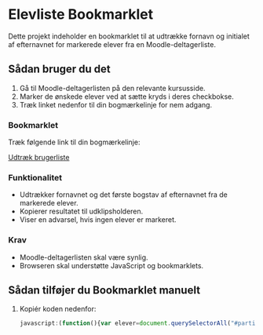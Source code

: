 # Elevliste Bookmarklet

Dette projekt indeholder en bookmarklet til at udtrække fornavn og initialet af efternavnet for markerede elever fra en Moodle-deltagerliste.

## Sådan bruger du det

1. Gå til Moodle-deltagerlisten på den relevante kursusside.
2. Marker de ønskede elever ved at sætte kryds i deres checkbokse.
3. Træk linket nedenfor til din bogmærkelinje for nem adgang.

### Bookmarklet

Træk følgende link til din bogmærkelinje:

[Udtræk brugerliste](javascript:(function()%7Bvar%20elever%3Ddocument.querySelectorAll(%22%23participants%20tbody%20tr%3Anot(.emptyrow)%22)%2CcopyText%3D%22%22%2CselectedCount%3D0%3Bfunction%20copyTextToClipboard(e)%7Bvar%20t%3Ddocument.createElement(%22textarea%22)%3Bt.value%3De%2Cdocument.body.appendChild(t)%2Ct.focus()%2Ct.select()%3Btry%7Bvar%20o%3Ddocument.execCommand(%22copy%22)%3Balert(%22Kopieringen%20af%20elevnavne%20%22%2B(o%3F%22lykkedes%22%3A%22fejlede%22))%7Dcatch(r)%7Balert(%22Oops%2C%20kunne%20ikke%20kopiere%22%2Cr)%7Ddocument.body.removeChild(t)%7Delever.forEach(e%3D%3E%7Bvar%20t%3De.querySelector('input%5Btype%3D%22checkbox%22%5D')%3Bif(t%26%26t.checked)%7Bvar%20o%2Cr%2Cc%2Cl%2Cn%3De.querySelector(%22th.c1%20a%20span%22).getAttribute(%22title%22).trim().split(%22%20%22)%3BcopyText%2B%3D%60%24%7Bn%5B0%5D%7D%20%24%7Bn%5Bn.length-1%5D%5B0%5D%7D.%60%2CselectedCount%2B%2B%7D%7D)%2CcopyText%3DcopyText.trim()%2C0%3D%3D%3DselectedCount%3Falert(%22Ingen%20elever%20er%20markeret.%20V%5Cxe6lg%20mindst%20%5Cxe9n%20elev%20for%20at%20forts%5Cxe6tte.%22)%3AcopyTextToClipboard(copyText)%7D)())

### Funktionalitet

- Udtrækker fornavnet og det første bogstav af efternavnet fra de markerede elever.
- Kopierer resultatet til udklipsholderen.
- Viser en advarsel, hvis ingen elever er markeret.

### Krav

- Moodle-deltagerlisten skal være synlig.
- Browseren skal understøtte JavaScript og bookmarklets.

## Sådan tilføjer du Bookmarklet manuelt

1. Kopiér koden nedenfor:
   ```javascript
   javascript:(function(){var elever=document.querySelectorAll("#participants tbody tr:not(.emptyrow)"),copyText="",selectedCount=0;function copyTextToClipboard(e){var t=document.createElement("textarea");t.value=e,document.body.appendChild(t),t.focus(),t.select();try{var o=document.execCommand("copy");alert("Kopieringen af elevnavne "+(o?"lykkedes":"fejlede"))}catch(r){alert("Oops, kunne ikke kopiere",r)}document.body.removeChild(t)}elever.forEach(e=>{var t=e.querySelector('input[type="checkbox"]');if(t&&t.checked){var n=e.querySelector("th.c1 a span").getAttribute("title").trim().split(" ");copyText+=`${n[0]} ${n[n.length-1][0]}.`,selectedCount++}}),copyText=copyText.trim(),0===selectedCount?alert("Ingen elever er markeret. Vælg mindst én elev for at fortsætte."):copyTextToClipboard(copyText)})();

